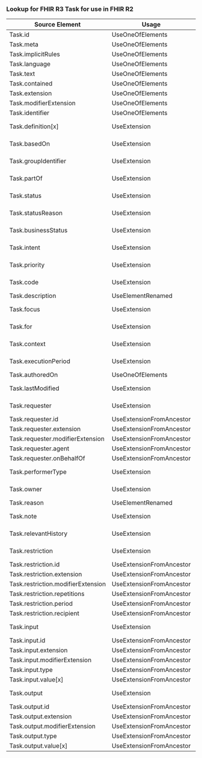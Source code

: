 ### Lookup for FHIR R3 Task for use in FHIR R2

| Source Element | Usage | Target |
| -------------- | ----- | ------ |
| Task.id | UseOneOfElements | Order.id,OrderResponse.id |
| Task.meta | UseOneOfElements | Order.meta,OrderResponse.meta |
| Task.implicitRules | UseOneOfElements | Order.implicitRules,OrderResponse.implicitRules |
| Task.language | UseOneOfElements | Order.language,OrderResponse.language |
| Task.text | UseOneOfElements | Order.text,OrderResponse.text |
| Task.contained | UseOneOfElements | Order.contained,OrderResponse.contained |
| Task.extension | UseOneOfElements | Order.extension,OrderResponse.extension |
| Task.modifierExtension | UseOneOfElements | Order.modifierExtension,OrderResponse.modifierExtension |
| Task.identifier | UseOneOfElements | Order.identifier,OrderResponse.identifier |
| Task.definition[x] | UseExtension | http://hl7.org/fhir/3.0/StructureDefinition/extension-Task.definition |
| Task.basedOn | UseExtension | http://hl7.org/fhir/3.0/StructureDefinition/extension-Task.basedOn |
| Task.groupIdentifier | UseExtension | http://hl7.org/fhir/3.0/StructureDefinition/extension-Task.groupIdentifier |
| Task.partOf | UseExtension | http://hl7.org/fhir/3.0/StructureDefinition/extension-Task.partOf |
| Task.status | UseExtension | http://hl7.org/fhir/3.0/StructureDefinition/extension-Task.status |
| Task.statusReason | UseExtension | http://hl7.org/fhir/3.0/StructureDefinition/extension-Task.statusReason |
| Task.businessStatus | UseExtension | http://hl7.org/fhir/3.0/StructureDefinition/extension-Task.businessStatus |
| Task.intent | UseExtension | http://hl7.org/fhir/3.0/StructureDefinition/extension-Task.intent |
| Task.priority | UseExtension | http://hl7.org/fhir/3.0/StructureDefinition/extension-Task.priority |
| Task.code | UseExtension | http://hl7.org/fhir/3.0/StructureDefinition/extension-Task.code |
| Task.description | UseElementRenamed | OrderResponse.description |
| Task.focus | UseExtension | http://hl7.org/fhir/3.0/StructureDefinition/extension-Task.focus |
| Task.for | UseExtension | http://hl7.org/fhir/3.0/StructureDefinition/extension-Task.for |
| Task.context | UseExtension | http://hl7.org/fhir/3.0/StructureDefinition/extension-Task.context |
| Task.executionPeriod | UseExtension | http://hl7.org/fhir/3.0/StructureDefinition/extension-Task.executionPeriod |
| Task.authoredOn | UseOneOfElements | Order.date,OrderResponse.date |
| Task.lastModified | UseExtension | http://hl7.org/fhir/3.0/StructureDefinition/extension-Task.lastModified |
| Task.requester | UseExtension | http://hl7.org/fhir/3.0/StructureDefinition/extension-Task.requester |
| Task.requester.id | UseExtensionFromAncestor | - |
| Task.requester.extension | UseExtensionFromAncestor | - |
| Task.requester.modifierExtension | UseExtensionFromAncestor | - |
| Task.requester.agent | UseExtensionFromAncestor | - |
| Task.requester.onBehalfOf | UseExtensionFromAncestor | - |
| Task.performerType | UseExtension | http://hl7.org/fhir/3.0/StructureDefinition/extension-Task.performerType |
| Task.owner | UseExtension | http://hl7.org/fhir/3.0/StructureDefinition/extension-Task.owner |
| Task.reason | UseElementRenamed | Order.reason[x] |
| Task.note | UseExtension | http://hl7.org/fhir/3.0/StructureDefinition/extension-Task.note |
| Task.relevantHistory | UseExtension | http://hl7.org/fhir/3.0/StructureDefinition/extension-Task.relevantHistory |
| Task.restriction | UseExtension | http://hl7.org/fhir/3.0/StructureDefinition/extension-Task.restriction |
| Task.restriction.id | UseExtensionFromAncestor | - |
| Task.restriction.extension | UseExtensionFromAncestor | - |
| Task.restriction.modifierExtension | UseExtensionFromAncestor | - |
| Task.restriction.repetitions | UseExtensionFromAncestor | - |
| Task.restriction.period | UseExtensionFromAncestor | - |
| Task.restriction.recipient | UseExtensionFromAncestor | - |
| Task.input | UseExtension | http://hl7.org/fhir/3.0/StructureDefinition/extension-Task.input |
| Task.input.id | UseExtensionFromAncestor | - |
| Task.input.extension | UseExtensionFromAncestor | - |
| Task.input.modifierExtension | UseExtensionFromAncestor | - |
| Task.input.type | UseExtensionFromAncestor | - |
| Task.input.value[x] | UseExtensionFromAncestor | - |
| Task.output | UseExtension | http://hl7.org/fhir/3.0/StructureDefinition/extension-Task.output |
| Task.output.id | UseExtensionFromAncestor | - |
| Task.output.extension | UseExtensionFromAncestor | - |
| Task.output.modifierExtension | UseExtensionFromAncestor | - |
| Task.output.type | UseExtensionFromAncestor | - |
| Task.output.value[x] | UseExtensionFromAncestor | - |
